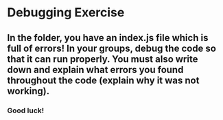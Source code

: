 # Debugging Exercise

## In the folder, you have an index.js file which is full of errors! In your groups, debug the code so that it can run properly. You must also write down and explain what errors you found throughout the code (explain why it was not working). 

### Good luck!  
